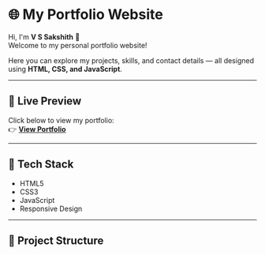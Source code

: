 # 🌐 My Portfolio Website

Hi, I'm **V S Sakshith** 👋  
Welcome to my personal portfolio website!  

Here you can explore my projects, skills, and contact details — all designed using **HTML, CSS, and JavaScript**.

---

## 🚀 Live Preview
Click below to view my portfolio:  
👉 [**View Portfolio**](https://sakshith2004.github.io/portfolio)

---

## 🧩 Tech Stack
- HTML5  
- CSS3  
- JavaScript  
- Responsive Design  

---

## 📂 Project Structure
